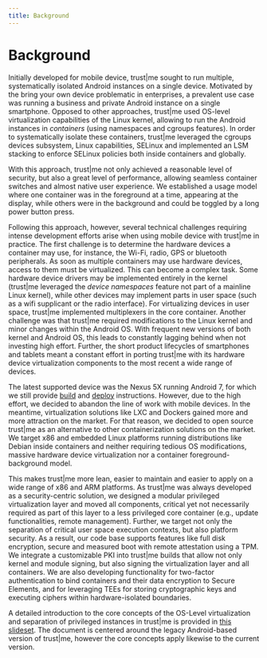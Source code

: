 ```yaml
---
title: Background
---
```


# Background

Initially developed for mobile device, trust\|me sought to run multiple, systematically isolated Android instances on a
single device. Motivated by the bring your own device problematic in enterprises, a prevalent use case was running a business
and private Android instance on a single smartphone. Opposed to other approaches, trust\|me used OS-level
virtualization capabilities of the Linux kernel, allowing to run the Android instances in _containers_ (using
namespaces and cgroups features). In order to systematically isolate these containers, trust\|me leveraged the
cgroups devices subsystem, Linux capabilities, SELinux and implemented an LSM stacking to enforce SELinux
policies both inside containers and globally.

With this approach, trust\|me not only achieved a reasonable level of security, but also a great level of
performance, allowing seamless container switches and almost native user experience. We established a usage
model where one container was in the foreground at a time, appearing at the display, while others were in the
background and could be toggled by a long power button press.

Following this approach, however, several technical challenges requiring intense development efforts arise
when using mobile device with trust\|me in practice.
The first challenge is to determine the hardware devices a container may use, for instance, the Wi-Fi, radio,
GPS or bluetooth peripherals. As soon as multiple containers may use hardware devices, access to them must be
virtualized. This can become a complex task. Some hardware device drivers may be implemented entirely in the
kernel (trust\|me leveraged the _device namespaces_ feature not part of a mainline Linux kernel), while other
devices may implement parts in user space (such as a wifi supplicant or the radio interface). For virtualizing
devices in user space, trust\|me implemented multiplexers in the core container.
Another challenge was that trust\|me required modifications to the Linux kernel and minor changes within the
Android OS. With frequent new versions of both kernel and Android OS, this leads to constantly lagging behind
when not investing high effort. Further, the short product lifecycles of smartphones and tablets meant a
constant effort in porting trust\|me with its hardware device virtualization components to the most recent a
wide range of devices.

The latest supported device was the Nexus 5X running Android 7, for which we still provide
[build](/build/android) and [deploy](/deploy/smartphone) instructions. However, due to the high effort, we
decided to abandon the line of work with mobile devices. In the meantime, virtualization solutions like LXC
and Dockers gained more and more attraction on the market. For that reason, we decided to open source
trust\|me as an alternative to other
containerization solutions on the market. We target x86 and embedded Linux platforms running distributions
like Debian inside containers and neither requiring tedious OS modifications, massive hardware device
virtualization nor a container foreground-background model.

This makes trust\|me more lean, easier to maintain and easier to apply on a wide range of x86 and ARM
platforms.
As trust\|me was always developed as a security-centric solution, we designed a modular privileged
virtualization layer and moved all components, critical yet not necessarily required as part of this layer to
a less privileged core container (e.g., update functionalities, remote management).
Further, we target not only the separation of critical user space execution contexts, but also platform
security. As a result, our code base supports features like full disk encryption, secure and measured boot with remote attestation
using a TPM. We integrate a customizable PKI into trust\|me builds that allow not only kernel and module
signing, but also signing the virtualization layer and all containers.
We are also developing functionality for two-factor authentication to bind containers and their data
encryption to Secure Elements, and for leveraging TEEs for storing cryptographic keys and executing ciphers
within hardware-isolated boundaries.

A detailed introduction to the core concepts of the OS-Level virtualization
and separation of privileged instances in trust\|me is provided in [this slideset](https://github.com/trustm3/trustme_main/raw/master/doc/trustme.pdf).
The document is centered around the legacy Android-based version of trust\|me, however the
core concepts apply likewise to the current version.
